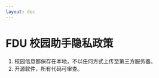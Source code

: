 ```yaml
---
layout: doc
---
```


<!-- # 旦夕隐私政策

旦夕App是一个面向复旦大学学生的第三方集成式校园服务平台，由旦夕 App 前端、复旦大学 UIS、FDU Hole 树洞平台构成。旦夕隐私政策由这三个部分的隐私政策构成。

## 旦夕 App 前端

旦夕 App 前端将您的数据存储在本地，不会上传至任何服务器。在任何情况下，您通过UIS账号查询到的信息（例如您的校园卡消费和成绩信息）都不会离开您的设备，开发团队和第三方均不可能获得这些信息。  

## 复旦大学 UIS

您的隐私数据由复旦大学采集，旦夕 App 仅在经过您的允许后读取有限数据。相关政策请访问[复旦大学官网](https://www.fudan.edu.cn)了解。本 App 系第三方作品，与复旦大学无关。

## FDUHole 树洞平台

旦夕提供对于匿名论坛 FDUHole 的访问。您的隐私数据由 FDUHole 按照[FDUHole 隐私政策](https://www.fduhole.com/#/licence)采集并使用。如果您不使用 FDU Hole 服务，则旦夕不会采集您的隐私数据。 -->

# FDU 校园助手隐私政策

1. 校园信息都保存在本地，不以任何方式上传至第三方服务器。
2. 开源软件，所有代码可审查。
